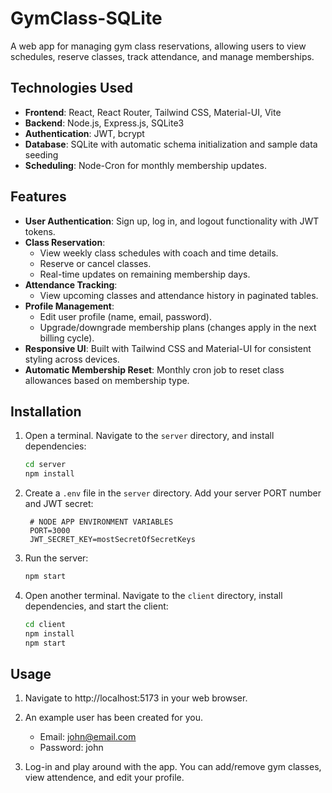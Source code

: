 # GymClass-SQLite

A web app for managing gym class reservations, allowing users to view schedules, reserve classes, track attendance, and manage memberships.

## Technologies Used

- **Frontend**: React, React Router, Tailwind CSS, Material-UI, Vite
- **Backend**: Node.js, Express.js, SQLite3
- **Authentication**: JWT, bcrypt
- **Database**: SQLite with automatic schema initialization and sample data seeding
- **Scheduling**: Node-Cron for monthly membership updates.

## Features

- **User Authentication**: Sign up, log in, and logout functionality with JWT tokens.
- **Class Reservation**: 
  - View weekly class schedules with coach and time details.
  - Reserve or cancel classes.
  - Real-time updates on remaining membership days.
- **Attendance Tracking**: 
  - View upcoming classes and attendance history in paginated tables.
- **Profile Management**: 
  - Edit user profile (name, email, password).
  - Upgrade/downgrade membership plans (changes apply in the next billing cycle).
- **Responsive UI**: Built with Tailwind CSS and Material-UI for consistent styling across devices.
- **Automatic Membership Reset**: Monthly cron job to reset class allowances based on membership type.

## Installation

1. Open a terminal. Navigate to the `server` directory, and install dependencies:

    ```bash
    cd server
    npm install
    ```

2. Create a `.env` file in the `server` directory. Add your server PORT number and JWT secret:

    ```plaintext
     # NODE APP ENVIRONMENT VARIABLES
     PORT=3000
     JWT_SECRET_KEY=mostSecretOfSecretKeys
    ```

3. Run the server:

    ```bash
    npm start
    ```

4. Open another terminal. Navigate to the `client` directory, install dependencies, and start the client:
    ```bash
    cd client
    npm install
    npm start
    ```

## Usage

1. Navigate to http://localhost:5173 in your web browser.

2. An example user has been created for you. 
    - Email: john@email.com
    - Password: john

3. Log-in and play around with the app. You can add/remove gym classes, view attendence, and edit your profile.
